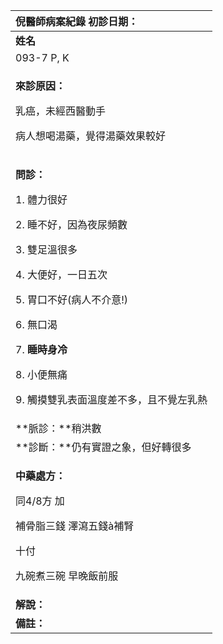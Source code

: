 ﻿|**倪醫師病案紀錄**     初診日期：|
| :- |
|**姓名**|**性別**|**年齡及體型**|**來診日期**|
|093-7 P, K|女|50+ 體胖|2008/05/28|
|<p>**來診原因：**</p><p>乳癌，未經西醫動手</p><p>病人想喝湯藥，覺得湯藥效果較好</p>|
|<p>**問診：**</p><p>1. 體力很好</p><p>2. 睡不好，因為夜尿頻數</p><p>3. 雙足溫很多</p><p>4. 大便好，一日五次</p><p>5. 胃口不好(病人不介意!)</p><p>6. 無口渴</p><p>7. **睡時身冷**</p><p>8. 小便無痛</p><p>9. 觸摸雙乳表面溫度差不多，且不覺左乳熱</p>|
|**脈診：**稍洪數|
|**診斷：**仍有實證之象，但好轉很多|
|<p>**中藥處方：**</p><p>同4/8方 加  </p><p>補骨脂三錢  澤瀉五錢à補腎</p><p>十付  </p><p>九碗煮三碗  早晚飯前服</p>|
|**解說：**|
|**備註：**|


